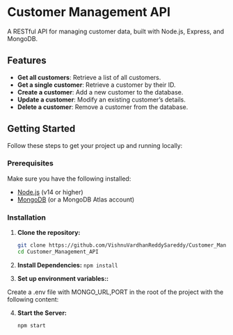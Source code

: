 # Customer Management API

A RESTful API for managing customer data, built with Node.js, Express, and MongoDB.

## Features

- **Get all customers**: Retrieve a list of all customers.
- **Get a single customer**: Retrieve a customer by their ID.
- **Create a customer**: Add a new customer to the database.
- **Update a customer**: Modify an existing customer’s details.
- **Delete a customer**: Remove a customer from the database.

## Getting Started

Follow these steps to get your project up and running locally:

### Prerequisites

Make sure you have the following installed:

- [Node.js](https://nodejs.org/) (v14 or higher)
- [MongoDB](https://www.mongodb.com/) (or a MongoDB Atlas account)

### Installation

1. **Clone the repository:**

   ```bash
   git clone https://github.com/VishnuVardhanReddySareddy/Customer_Management_API
   cd Customer_Management_API
   ```

2. **Install Dependencies:**
   `npm install`
3. **Set up environment variables::**

Create a .env file with MONGO_URL,PORT in the root of the project with the following content:

4. **Start the Server:**

   `npm start`
